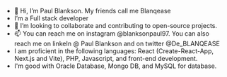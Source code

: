 - 👋 Hi, I’m Paul Blankson. My friends call me Blanqease
- I’m a Full stack developer
- 💞️ I’m looking to collaborate and contributing to open-source projects.
- 📫 You can reach me on instagram @blanksonpaul97. You can also reach me on linkeIn @ Paul Blankson and on twitter @De_BLANQEASE
- I am proficient in the following languages: React (Create-React-App, Next.js and Vite), PHP, Javascript, and front-end development.
- I'm good with Oracle Database, Mongo DB, and MySQL for database.
